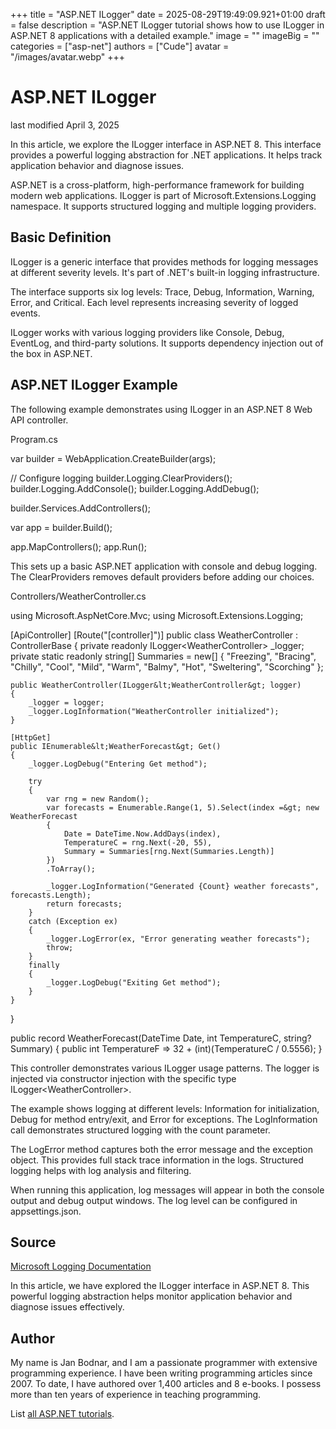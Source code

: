 +++
title = "ASP.NET ILogger"
date = 2025-08-29T19:49:09.921+01:00
draft = false
description = "ASP.NET ILogger tutorial shows how to use ILogger in ASP.NET 8 applications with a detailed example."
image = ""
imageBig = ""
categories = ["asp-net"]
authors = ["Cude"]
avatar = "/images/avatar.webp"
+++

# ASP.NET ILogger

last modified April 3, 2025

In this article, we explore the ILogger interface in ASP.NET 8. This interface
provides a powerful logging abstraction for .NET applications. It helps track
application behavior and diagnose issues.

ASP.NET is a cross-platform, high-performance framework for building modern web
applications. ILogger is part of Microsoft.Extensions.Logging namespace. It
supports structured logging and multiple logging providers.

## Basic Definition

ILogger is a generic interface that provides methods for logging messages at
different severity levels. It's part of .NET's built-in logging infrastructure.

The interface supports six log levels: Trace, Debug, Information, Warning,
Error, and Critical. Each level represents increasing severity of logged events.

ILogger works with various logging providers like Console, Debug, EventLog, and
third-party solutions. It supports dependency injection out of the box in ASP.NET.

## ASP.NET ILogger Example

The following example demonstrates using ILogger in an ASP.NET 8 Web API
controller.

Program.cs
  

var builder = WebApplication.CreateBuilder(args);

// Configure logging
builder.Logging.ClearProviders();
builder.Logging.AddConsole();
builder.Logging.AddDebug();

builder.Services.AddControllers();

var app = builder.Build();

app.MapControllers();
app.Run();

This sets up a basic ASP.NET application with console and debug logging. The
ClearProviders removes default providers before adding our choices.

Controllers/WeatherController.cs
  

using Microsoft.AspNetCore.Mvc;
using Microsoft.Extensions.Logging;

[ApiController]
[Route("[controller]")]
public class WeatherController : ControllerBase
{
    private readonly ILogger&lt;WeatherController&gt; _logger;
    private static readonly string[] Summaries = new[]
    {
        "Freezing", "Bracing", "Chilly", "Cool", "Mild",
        "Warm", "Balmy", "Hot", "Sweltering", "Scorching"
    };

    public WeatherController(ILogger&lt;WeatherController&gt; logger)
    {
        _logger = logger;
        _logger.LogInformation("WeatherController initialized");
    }

    [HttpGet]
    public IEnumerable&lt;WeatherForecast&gt; Get()
    {
        _logger.LogDebug("Entering Get method");
        
        try
        {
            var rng = new Random();
            var forecasts = Enumerable.Range(1, 5).Select(index =&gt; new WeatherForecast
            {
                Date = DateTime.Now.AddDays(index),
                TemperatureC = rng.Next(-20, 55),
                Summary = Summaries[rng.Next(Summaries.Length)]
            })
            .ToArray();

            _logger.LogInformation("Generated {Count} weather forecasts", forecasts.Length);
            return forecasts;
        }
        catch (Exception ex)
        {
            _logger.LogError(ex, "Error generating weather forecasts");
            throw;
        }
        finally
        {
            _logger.LogDebug("Exiting Get method");
        }
    }
}

public record WeatherForecast(DateTime Date, int TemperatureC, string? Summary)
{
    public int TemperatureF =&gt; 32 + (int)(TemperatureC / 0.5556);
}

This controller demonstrates various ILogger usage patterns. The logger is
injected via constructor injection with the specific type
ILogger&lt;WeatherController&gt;.

The example shows logging at different levels: Information for initialization,
Debug for method entry/exit, and Error for exceptions. The LogInformation call
demonstrates structured logging with the count parameter.

The LogError method captures both the error message and the
exception object. This provides full stack trace information in the logs.
Structured logging helps with log analysis and filtering.

When running this application, log messages will appear in both the console
output and debug output windows. The log level can be configured in appsettings.json.

## Source

[Microsoft Logging Documentation](https://learn.microsoft.com/en-us/dotnet/core/extensions/logging?tabs=command-line)

In this article, we have explored the ILogger interface in ASP.NET 8. This
powerful logging abstraction helps monitor application behavior and diagnose
issues effectively.

## Author

My name is Jan Bodnar, and I am a passionate programmer with extensive
programming experience. I have been writing programming articles since 2007.
To date, I have authored over 1,400 articles and 8 e-books. I possess more
than ten years of experience in teaching programming.

List [all ASP.NET tutorials](/all/#asp-net).